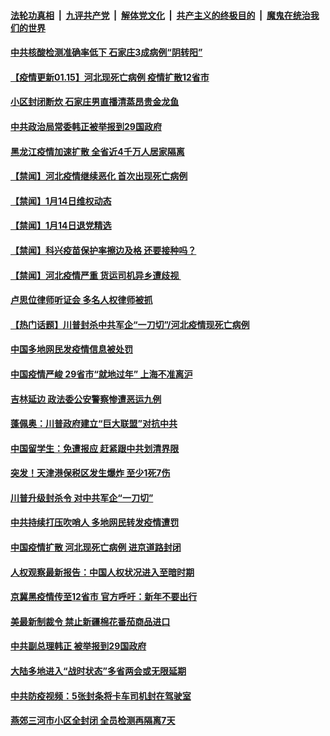 

####  [法轮功真相](../../../../basic/blob/master/README.md?t=01151001) &nbsp;|&nbsp; [九评共产党](../../../../9ping.md/blob/master/README.md?t=01151001) &nbsp;|&nbsp; [解体党文化](../../../../jtdwh.md/blob/master/README.md?t=01151001)  &nbsp;|&nbsp; [共产主义的终极目的](../../../../gczydzjmd.md/blob/master/README.md?t=01151001) &nbsp;|&nbsp; [魔鬼在统治我们的世界](../../../../mgztzwmdsj.md/blob/master/README.md?t=01151001) 

#### [中共核酸检测准确率低下 石家庄3成病例“阴转阳”](../pages/prog204/a103032395.md?t=01151001) 

#### [【疫情更新01.15】河北现死亡病例 疫情扩散12省市](../pages/prog204/a103026826.md?t=01151001) 

#### [小区封闭断炊 石家庄男直播清蒸昂贵金龙鱼](../pages/prog204/a103032279.md?t=01151001) 

#### [中共政治局常委韩正被举报到29国政府](../pages/prog204/a103032307.md?t=01151001) 


#### [黑龙江疫情加速扩散 全省近4千万人居家隔离](../pages/prog204/a103032214.md?t=01151001) 


#### [【禁闻】河北疫情继续恶化 首次出现死亡病例](../pages/prog204/a103032098.md?t=01151001) 

#### [【禁闻】1月14日维权动态](../pages/prog204/a103032103.md?t=01151001) 

#### [【禁闻】1月14日退党精选](../pages/prog204/a103032105.md?t=01151001) 

#### [【禁闻】科兴疫苗保护率擦边及格 还要接种吗？](../pages/prog204/a103032051.md?t=01151001) 

#### [【禁闻】河北疫情严重 货运司机异乡遭歧视 ](../pages/prog204/a103032048.md?t=01151001) 

#### [卢思位律师听证会 多名人权律师被抓](../pages/prog204/a103031965.md?t=01151001) 

#### [【热门话题】川普封杀中共军企“一刀切”/河北疫情现死亡病例](../pages/prog204/a103031901.md?t=01151001) 

#### [中国多地网民发疫情信息被处罚](../pages/prog204/a103031929.md?t=01151001) 

#### [中国疫情严峻 29省市“就地过年” 上海不准离沪](../pages/prog204/a103031940.md?t=01151001) 

#### [吉林延边 政法委公安警察惨遭恶运九例](../pages/prog204/a103031919.md?t=01151001) 

#### [蓬佩奥：川普政府建立“巨大联盟”对抗中共](../pages/prog204/a103031862.md?t=01151001) 

#### [中国留学生：免遭报应 赶紧跟中共划清界限](../pages/prog204/a103031876.md?t=01151001) 

#### [突发！天津港保税区发生爆炸 至少1死7伤](../pages/prog204/a103031845.md?t=01151001) 

#### [川普升级封杀令 对中共军企“一刀切”](../pages/prog204/a103031805.md?t=01151001) 

#### [中共持续打压吹哨人 多地网民转发疫情遭罚](../pages/prog204/a103031788.md?t=01151001) 

#### [中国疫情扩散 河北现死亡病例 进京道路封闭](../pages/prog204/a103031752.md?t=01151001) 

#### [人权观察最新报告：中国人权状况进入至暗时期](../pages/prog204/a103031706.md?t=01151001) 

#### [京冀黑疫情传至12省市 官方呼吁：新年不要出行](../pages/prog204/a103031708.md?t=01151001) 

#### [美最新制裁令 禁止新疆棉花番茄商品进口](../pages/prog204/a103031699.md?t=01151001) 

#### [中共副总理韩正 被举报到29国政府](../pages/prog204/a103031673.md?t=01151001) 

#### [大陆多地进入“战时状态”多省两会或无限延期](../pages/prog204/a103031333.md?t=01151001) 

#### [中共防疫视频：5张封条将卡车司机封在驾驶室](../pages/prog204/a103031531.md?t=01151001) 

#### [燕郊三河市小区全封闭 全员检测再隔离7天](../pages/prog204/a103031456.md?t=01151001) 

